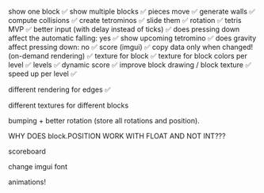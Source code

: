 show one block ✅
show multiple blocks ✅
pieces move ✅
generate walls ✅
compute collisions ✅
create tetrominos ✅
slide them ✅
rotation ✅
tetris MVP ✅
better input (with delay instead of ticks) ✅
does pressing down affect the automatic falling: yes ✅
show upcoming tetromino ✅
does gravity affect pressing down: no ✅
score (imgui) ✅
copy data only when changed! (on-demand rendering)  ✅
texture for block  ✅
texture for block colors per level  ✅
levels  ✅
dynamic score ✅
improve block drawing / block texture ✅
speed up per level ✅

different rendering for edges ✅

different textures for different blocks

bumping + better rotation (store all rotations and position).

WHY DOES block.POSITION WORK WITH FLOAT AND NOT INT???

scoreboard

change imgui font

animations!